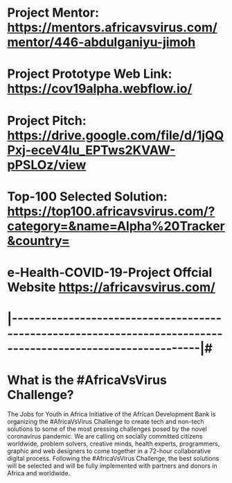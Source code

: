 # Project Mentor: https://mentors.africavsvirus.com/mentor/446-abdulganiyu-jimoh
# Project Prototype Web Link: https://cov19alpha.webflow.io/
# Project Pitch: https://drive.google.com/file/d/1jQQPxj-eceV4lu_EPTws2KVAW-pPSLOz/view
# Top-100 Selected Solution: https://top100.africavsvirus.com/?category=&name=Alpha%20Tracker&country=
# e-Health-COVID-19-Project Offcial Website https://africavsvirus.com/
# |-------------------------------------------------------------------------------------------------------------|#
# What is the #AfricaVsVirus Challenge?
The Jobs for Youth in Africa Initiative of the African Development Bank is organizing the #AfricaVsVirus Challenge to create tech and non-tech solutions to some of the most pressing challenges posed by the novel coronavirus pandemic. We are calling on socially committed citizens worldwide, problem solvers, creative minds, health experts, programmers, graphic and web designers to come together in a 72-hour collaborative digital process.
Following the #AfricaVsVirus Challenge, the best solutions will be selected and will be fully implemented with partners and donors in Africa and worldwide.
